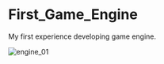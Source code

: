 # First_Game_Engine
My first experience developing game engine.

![engine_01](https://user-images.githubusercontent.com/17259171/29530939-7a17a01c-86a6-11e7-98db-b7c01c96b351.png)
